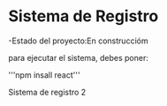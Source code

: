 <h1>Sistema de Registro</h1>

-Estado del proyecto:En construccióm

para ejecutar el sistema, debes poner:

'''npm insall react'''

Sistema de registro 2
